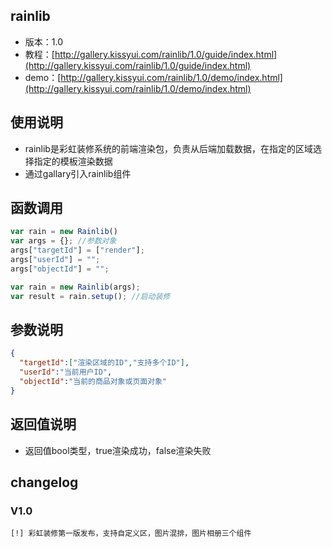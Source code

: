 ## rainlib

* 版本：1.0
* 教程：[http://gallery.kissyui.com/rainlib/1.0/guide/index.html](http://gallery.kissyui.com/rainlib/1.0/guide/index.html)
* demo：[http://gallery.kissyui.com/rainlib/1.0/demo/index.html](http://gallery.kissyui.com/rainlib/1.0/demo/index.html)

## 使用说明
  * rainlib是彩虹装修系统的前端渲染包，负责从后端加载数据，在指定的区域选择指定的模板渲染数据
  * 通过gallary引入rainlib组件
## 函数调用
``` javascript
var rain = new Rainlib()
var args = {}; //参数对象
args["targetId"] = ["render"];
args["userId"] = "";
args["objectId"] = "";

var rain = new Rainlib(args);
var result = rain.setup(); //启动装修
```
## 参数说明
``` json
{ 
  "targetId":["渲染区域的ID","支持多个ID"],
  "userId":"当前用户ID",
  "objectId":"当前的商品对象或页面对象"
}
```
## 返回值说明
* 返回值bool类型，true渲染成功，false渲染失败


## changelog

### V1.0

    [!] 彩虹装修第一版发布，支持自定义区，图片混排，图片相册三个组件



